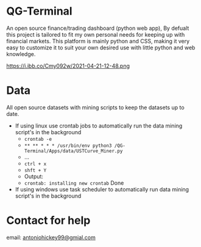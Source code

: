 # QG-Terminal
An open source finance/trading dashboard (python web app), By defualt this project is tailored to fit my own personal needs for keeping up with financial markets. This platform is mainly python and CSS, making it very easy to customize it to suit your own desired use with little python and web knowledge.

https://i.ibb.co/Cmy092w/2021-04-21-12-48.png


# Data
All open source datasets with mining scripts to keep the datasets up to date.
  - If using linux use crontab jobs to automatically run the data mining script's in the background
     - `crontab -e`
     - `** ** * * * /usr/bin/env python3 /QG-Terminal/Apps/data/USTCurve_Miner.py`
     - ...
     - `ctrl + x`
     - `shft + Y`
     - Output:
     - `crontab: installing new crontab` Done
  - If using windows use task scheduler to automatically run data mining script's in the background

# Contact for help
email: antoniohickey99@gmial.com
